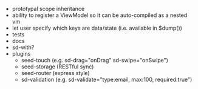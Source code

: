 - prototypal scope inheritance
- ability to register a ViewModel so it can be auto-compiled as a nested vm
- let user specify which keys are data/state (i.e. available in $dump())
- tests
- docs
- sd-with?
- plugins
    - seed-touch (e.g. sd-drag="onDrag" sd-swipe="onSwipe")
    - seed-storage (RESTful sync)
    - seed-router (express style)
    - sd-validation (e.g. sd-validate="type:email, max:100, required:true")